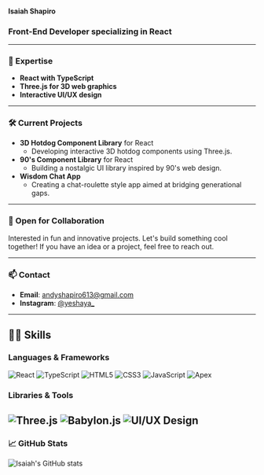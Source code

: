 #### Isaiah Shapiro
### Front-End Developer specializing in React 

---

### 🚀 Expertise
- **React with TypeScript**
- **Three.js for 3D web graphics**
- **Interactive UI/UX design**

---

### 🛠️ Current Projects
- **3D Hotdog Component Library** for React
  - Developing interactive 3D hotdog components using Three.js.
- **90's Component Library** for React
  - Building a nostalgic UI library inspired by 90's web design.
- **Wisdom Chat App**
  - Creating a chat-roulette style app aimed at bridging generational gaps.

---

### 💼 Open for Collaboration
Interested in fun and innovative projects. Let's build something cool together! If you have an idea or a project, feel free to reach out.

---

### 📫 Contact
- **Email**: [andyshapiro613@gmail.com](mailto:andyshapiro613@gmail.com)
- **Instagram**: [@yeshaya_](https://www.instagram.com/yeshaya_)

---

## 👨‍💻 Skills

### Languages & Frameworks
![React](https://img.shields.io/badge/-React-61DAFB?style=flat-square&logo=react&logoColor=black)
![TypeScript](https://img.shields.io/badge/-TypeScript-3178C6?style=flat-square&logo=typescript&logoColor=white)
![HTML5](https://img.shields.io/badge/-HTML5-E34F26?style=flat-square&logo=html5&logoColor=white)
![CSS3](https://img.shields.io/badge/-CSS3-1572B6?style=flat-square&logo=css3&logoColor=white)
![JavaScript](https://img.shields.io/badge/-JavaScript-F7DF1E?style=flat-square&logo=javascript&logoColor=black)
![Apex](https://img.shields.io/badge/-Apex-00A1E0?style=flat-square&logo=salesforce&logoColor=white)

### Libraries & Tools
![Three.js](https://img.shields.io/badge/-Three.js-000000?style=flat-square&logo=three.js&logoColor=white)
![Babylon.js](https://img.shields.io/badge/-Babylon.js-BB464B?style=flat-square&logo=babylon.js&logoColor=white)
![UI/UX Design](https://img.shields.io/badge/-UI%2FUX%20Design-FF3366?style=flat-square&logo=adobe&logoColor=white)
---

### 📈 GitHub Stats
![Isaiah's GitHub stats](https://github-readme-stats.vercel.app/api?username=Isaiahshap&show_icons=true&theme=radical)


